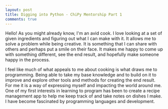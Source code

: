 ```yaml
---
layout: post
title: Digging into Python - ChiPy Mentorship Part 1
comments: true
---
```


Hello! As you might already know, I'm an avid cook. I love looking at a set of given ingredients and figuring out what I can make with it.  It allows me to solve a problem while being creative. It is something that I can share with others and perhaps put a smile on their face. It makes me happy to come up with something different, see the end result, and hopefully make someone happy in the process.

I feel like much of what appeals to me about cooking is what draws me to programming. Being able to take my base knowledge and to build on it to improve and explore other tools and methods for creating the end result.  For me it is a way of expressing myself and impacting the world around me. One of my first interests in learning to program has been to create a recipe management app to help me keep track of and take notes on dishes I make. I have become fascinated by programming languages and development. 
